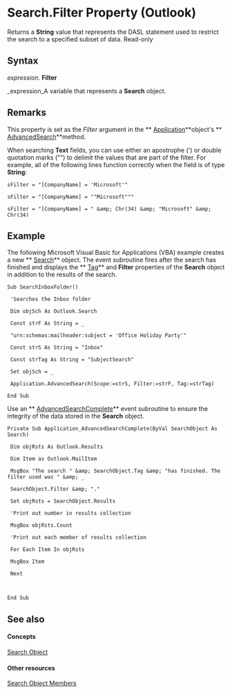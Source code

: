 
# Search.Filter Property (Outlook)

Returns a  **String** value that represents the DASL statement used to restrict the search to a specified subset of data. Read-only


## Syntax

 _expression_. **Filter**

 _expression_A variable that represents a  **Search** object.


## Remarks

This property is set as the  _Filter_ argument in the ** [Application](797003e7-ecd1-eccb-eaaf-32d6ddde8348.md)**object's  ** [AdvancedSearch](7b433d8b-08b9-dff1-b854-287d76b47a90.md)**method. 

When searching  **Text** fields, you can use either an apostrophe (') or double quotation marks ("") to delimit the values that are part of the filter. For example, all of the following lines function correctly when the field is of type **String**: 




```
sFilter = "[CompanyName] = 'Microsoft'"
```




```
sFilter = "[CompanyName] = ""Microsoft"""
```




```
sFilter = "[CompanyName] = " &amp; Chr(34) &amp; "Microsoft" &amp; Chr(34)
```


## Example

The following Microsoft Visual Basic for Applications (VBA) example creates a new  ** [Search](226a5d49-3caf-90dd-725c-265404d1939f.md)** object. The event subroutine fires after the search has finished and displays the ** [Tag](f0341885-ea75-2277-e55b-827f62165ab2.md)** and **Filter** properties of the **Search** object in addition to the results of the search.


```
Sub SearchInboxFolder() 
 
 'Searches the Inbox folder 
 
 Dim objSch As Outlook.Search 
 
 Const strF As String = _ 
 
 "urn:schemas:mailheader:subject = 'Office Holiday Party'" 
 
 Const strS As String = "Inbox" 
 
 Const strTag As String = "SubjectSearch" 
 
 Set objSch = _ 
 
 Application.AdvancedSearch(Scope:=strS, Filter:=strF, Tag:=strTag) 
 
End Sub
```

Use an  ** [AdvancedSearchComplete](4f33ad44-20a3-62cd-aa1b-db74581ebb3c.md)** event subroutine to ensure the integrity of the data stored in the **Search** object.




```
Private Sub Application_AdvancedSearchComplete(ByVal SearchObject As Search) 
 
 Dim objRsts As Outlook.Results 
 
 Dim Item as Outlook.MailItem 
 
 MsgBox "The search " &amp; SearchObject.Tag &amp; "has finished. The filter used was " &amp; _ 
 
 SearchObject.Filter &amp; "." 
 
 Set objRsts = SearchObject.Results 
 
 'Print out number in results collection 
 
 MsgBox objRsts.Count 
 
 'Print out each member of results collection 
 
 For Each Item In objRsts 
 
 MsgBox Item 
 
 Next 
 
 
 
End Sub
```


## See also


#### Concepts


 [Search Object](226a5d49-3caf-90dd-725c-265404d1939f.md)
#### Other resources


 [Search Object Members](543773b8-9f38-8d3e-2279-8f2a581ccd18.md)
